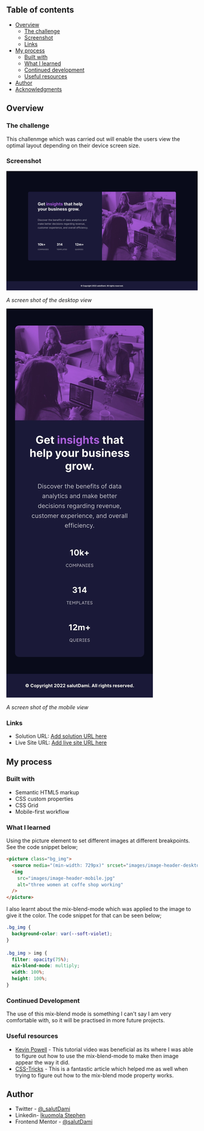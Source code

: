 ## Table of contents

- [Overview](#overview)
  - [The challenge](#the-challenge)
  - [Screenshot](#screenshot)
  - [Links](#links)
- [My process](#my-process)
  - [Built with](#built-with)
  - [What I learned](#what-i-learned)
  - [Continued development](#continued-development)
  - [Useful resources](#useful-resources)
- [Author](#author)
- [Acknowledgments](#acknowledgments)

## Overview

### The challenge

This challenmge which was carried out will enable the users view the optimal layout depending on their device screen size.

### Screenshot

![Desktop View](project.screenshot/screenshot-desktop.jpeg)

_A screen shot of the desktop view_

![Mobile View](project.screenshot/screeshot-mobile.jpeg)

_A screen shot of the mobile view_

### Links

- Solution URL: [Add solution URL here](https://github.com/stephenikuomola/stats-preview-card-component)
- Live Site URL: [Add live site URL here](https://stephenikuomola.github.io/stats-preview-card-component/)

## My process

### Built with

- Semantic HTML5 markup
- CSS custom properties
- CSS Grid
- Mobile-first workflow

### What I learned

Using the picture element to set different images at different breakpoints. See the code snippet below;

```html
<picture class="bg_img">
  <source media="(min-width: 729px)" srcset="images/image-header-desktop.jpg" />
  <img
    src="images/image-header-mobile.jpg"
    alt="three women at coffe shop working"
  />
</picture>
```

I also learnt about the mix-blend-mode which was applied to the image to give it the color. The code snippet for that can be seen below;

```css
.bg_img {
  background-color: var(--soft-violet);
}

.bg_img > img {
  filter: opacity(75%);
  mix-blend-mode: multiply;
  width: 100%;
  height: 100%;
}
```

### Continued Development

The use of this mix-blend mode is something I can't say I am very comfortable with, so it will be practised in more future projects.

### Useful resources

- [Kevin Powell](https://www.youtube.com/watch?v=TAA89nkEuhw) - This tutorial video was beneficial as its where I was able to figure out how to use the mix-blend-mode to make then image appear the way it did.
- [CSS-Tricks](https://css-tricks.com/almanac/properties/m/mix-blend-mode/) - This is a fantastic article which helped me as well when trying to figure out how to the mix-blend mode property works.

## Author

- Twitter - [@\_salutDami](https://www.twitter.com/stephenikuomola)
- Linkedin- [Ikuomola Stephen](https://www.linkedin.com/in/ikuomola-stephen/)
- Frontend Mentor - [@salutDami](https://www.frontendmentor.io/profile/stephenikuomola)
